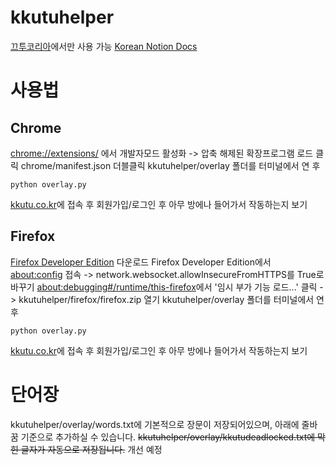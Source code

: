 # kkutuhelper
[끄투코리아](kkutu.co.kr)에서만 사용 가능
[Korean Notion Docs](https://www.notion.so/Project-Report-KKUTU-HELPER-2216a3ed2d7980dbbdd2fbc6264c9e7f?source=copy_link)

# 사용법
## Chrome
[chrome://extensions/](chrome://extensions) 에서 개발자모드 활성화 -> 압축 해제된 확장프로그램 로드 클릭
chrome/manifest.json 더블클릭
kkutuhelper/overlay 폴더를 터미널에서 연 후

```python overlay.py```

[kkutu.co.kr](kkutu.co.kr)에 접속 후 회원가입/로그인 후 아무 방에나 들어가서 작동하는지 보기
## Firefox
[Firefox Developer Edition](https://www.firefox.com/ko/channel/desktop/developer/) 다운로드
Firefox Developer Edition에서 [about:config](about:config) 접속 -> network.websocket.allowInsecureFromHTTPS를 True로 바꾸기
[about:debugging#/runtime/this-firefox](about:debugging#/runtime/this-firefox)에서 '임시 부가 기능 로드...' 클릭 -> kkutuhelper/firefox/firefox.zip 열기
kkutuhelper/overlay 폴더를 터미널에서 연 후

```python overlay.py```

[kkutu.co.kr](kkutu.co.kr)에 접속 후 회원가입/로그인 후 아무 방에나 들어가서 작동하는지 보기

# 단어장
kkutuhelper/overlay/words.txt에 기본적으로 장문이 저장되어있으며, 아래에 줄바꿈 기준으로 추가하실 수 있습니다.
~~kkutuhelper/overlay/kkutudeadlocked.txt에 막힌 글자가 자동으로 저장됩니다.~~ 개선 예정
